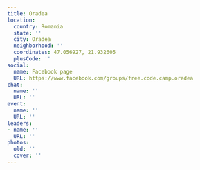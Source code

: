 ```yaml
---
title: Oradea
location:
  country: Romania
  state: ''
  city: Oradea
  neighborhood: ''
  coordinates: 47.056927, 21.932605
  plusCode: ''
social:
  name: Facebook page
  URL: https://www.facebook.com/groups/free.code.camp.oradea
chat:
  name: ''
  URL: ''
event:
  name: ''
  URL: ''
leaders:
- name: ''
  URL: ''
photos:
  old: ''
  cover: ''
---
```

